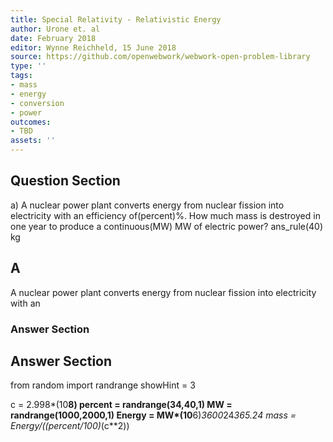 ```yaml
---
title: Special Relativity - Relativistic Energy
author: Urone et. al
date: February 2018
editor: Wynne Reichheld, 15 June 2018
source: https://github.com/openwebwork/webwork-open-problem-library
type: ''
tags:
- mass
- energy
- conversion
- power
outcomes:
- TBD
assets: ''
---
```


## Question Section 

a) A nuclear power plant converts energy from nuclear fission into electricity with an
efficiency of(percent)%. How much mass is destroyed in one year to produce a continuous(MW) MW of electric power? 
ans_rule(40) kg

## A
A nuclear power plant converts energy from nuclear fission into electricity with an
### Answer Section


## Answer Section

from random import randrange
showHint = 3

c = 2.998*(10**8)
percent = randrange(34,40,1)
MW = randrange(1000,2000,1)
Energy = MW*(10**6)*3600*24*365.24
mass = Energy/((percent/100)*(c**2))